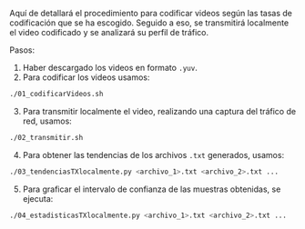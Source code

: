Aquí de detallará el procedimiento para codificar videos según las tasas de codificación que se ha escogido. Seguido a eso, se transmitirá localmente el video codificado y se analizará su perfil de tráfico.

Pasos:
1. Haber descargado los videos en formato `.yuv`.
2. Para codificar los videos usamos:
```bash
./01_codificarVideos.sh
```
3. Para transmitir localmente el video, realizando una captura del tráfico de red, usamos:
```bash
./02_transmitir.sh
```
4. Para obtener las tendencias de los archivos `.txt` generados, usamos:
```bash
./03_tendenciasTXlocalmente.py <archivo_1>.txt <archivo_2>.txt ...
```
5. Para graficar el intervalo de confianza de las muestras obtenidas, se ejecuta:
```bash
./04_estadisticasTXlocalmente.py <archivo_1>.txt <archivo_2>.txt ...
```
